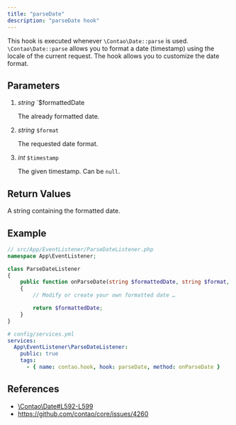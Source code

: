 ```yaml
---
title: "parseDate"
description: "parseDate hook"
---
```



This hook is executed whenever `\Contao\Date::parse` is used. `\Contao\Date::parse`
allows you to format a date (timestamp) using the locale of the current request.
The hook allows you to customize the date format.


## Parameters

1. *string* `$formattedDate

    The already formatted date.

2. *string* `$format`

    The requested date format.

3. *int* `$timestamp`

    The given timestamp. Can be `null`.


## Return Values

A string containing the formatted date.


## Example

```php
// src/App/EventListener/ParseDateListener.php
namespace App\EventListener;

class ParseDateListener
{
    public function onParseDate(string $formattedDate, string $format, ?int $timestamp): string
    {
        // Modify or create your own formatted date …

        return $formattedDate;
    }
}
```

```yml
# config/services.yml
services:
  App\EventListener\ParseDateListener:
    public: true
    tags:
      - { name: contao.hook, hook: parseDate, method: onParseDate }
```


## References

* [\Contao\Date#L592-L599](https://github.com/contao/contao/blob/4.7.6/core-bundle/src/Resources/contao/library/Contao/Date.php#L592-L599)
* https://github.com/contao/core/issues/4260
